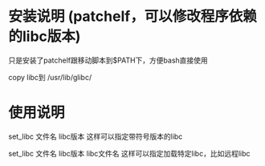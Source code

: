 # 安装说明 (patchelf，可以修改程序依赖的libc版本)

只是安装了patchelf跟移动脚本到$PATH下，方便bash直接使用

copy libc到 /usr/lib/glibc/


# 使用说明

set_libc 文件名 libc版本
这样可以指定带符号版本的libc

set_libc 文件名 libc版本 libc文件名
这样可以指定加载特定libc，比如远程libc
